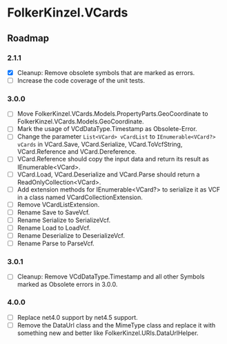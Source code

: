 ﻿# FolkerKinzel.VCards
## Roadmap

### 2.1.1
- [x] Cleanup: Remove obsolete symbols that are marked as errors.
- [ ] Increase the code coverage of the unit tests.

### 3.0.0  
- [ ] Move FolkerKinzel.VCards.Models.PropertyParts.GeoCoordinate to 
FolkerKinzel.VCards.Models.GeoCoordinate.
- [ ] Mark the usage of VCdDataType.Timestamp as Obsolete-Error.
- [ ] Change the parameter `List<VCard> vCardList` to `IEnumerable<VCard?> vCards` in
VCard.Save, VCard.Serialize, VCard.ToVcfString, VCard.Reference and VCard.Dereference.
- [ ] VCard.Reference should copy the input data and return its result as IEnumerable&lt;VCard&gt;.
- [ ] VCard.Load, VCard.Deserialize and VCard.Parse should return a ReadOnlyCollection&lt;VCard&gt;.
- [ ] Add extension methods for IEnumerable&lt;VCard?&gt; to serialize it as VCF in a class named VCardCollectionExtension.
- [ ] Remove VCardListExtension.
- [ ] Rename Save to SaveVcf.
- [ ] Rename Serialize to SerializeVcf.
- [ ] Rename Load to LoadVcf.
- [ ] Rename Deserialize to DeserializeVcf.
- [ ] Rename Parse to ParseVcf. 

### 3.0.1
- [ ] Cleanup: Remove VCdDataType.Timestamp and all other Symbols marked as Obsolete errors in 3.0.0.

### 4.0.0
- [ ] Replace net4.0 support by net4.5 support.
- [ ] Remove the DataUrl class and the MimeType class and replace it with something new and better like
FolkerKinzel.URIs.DataUrlHelper.